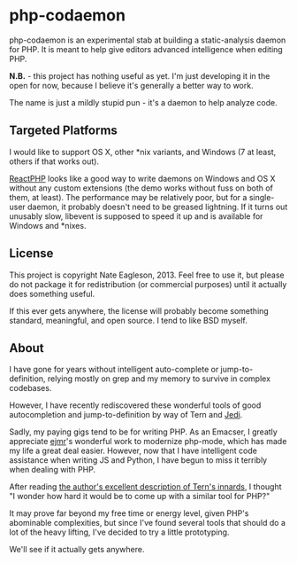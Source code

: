 php-codaemon
============

php-codaemon is an experimental stab at building a static-analysis daemon for
PHP. It is meant to help give editors advanced intelligence when editing PHP.

**N.B.** - this project has nothing useful as yet. I'm just developing it in
the open for now, because I believe it's generally a better way to work.

The name is just a mildly stupid pun - it's a daemon to help analyze code.

Targeted Platforms
------------------

I would like to support OS X, other *nix variants, and Windows (7 at least,
others if that works out).

[ReactPHP](http://reactphp.org/) looks like a good way to write daemons on
Windows and OS X without any custom extensions (the demo works without fuss on
both of them, at least). The performance may be relatively poor, but for
a single-user daemon, it probably doesn't need to be greased lightning.
If it turns out unusably slow, libevent is supposed to speed it up and is
available for Windows and *nixes.

License
-------

This project is copyright Nate Eagleson, 2013. Feel free to use it, but
please do not package it for redistribution (or commercial purposes) until it
actually does something useful.

If this ever gets anywhere, the license will probably become something
standard, meaningful, and open source. I tend to like BSD myself.

About
-----

I have gone for years without intelligent auto-complete or jump-to-definition,
relying mostly on grep and my memory to survive in complex codebases.

However, I have recently rediscovered these wonderful tools of good
autocompletion and jump-to-definition by way of Tern and
[Jedi](http://jedi.jedidjah.ch/en/latest/).

Sadly, my paying gigs tend to be for writing PHP. As an Emacser, I greatly
appreciate [ejmr](https://github.com/ejmr/php-mode)'s wonderful work to
modernize php-mode, which has made my life a great deal easier. However, now
that I have intelligent code assistance when writing JS and Python, I have
begun to miss it terribly when dealing with PHP.

After reading
[the author's excellent description of Tern's innards](http://marijnhaverbeke.nl/blog/tern.html),
I thought "I wonder how hard it would be to come up with a similar tool for
PHP?"

It may prove far beyond my free time or energy level, given PHP's abominable
complexities, but since I've found several tools that should do a lot of the
heavy lifting, I've decided to try a little prototyping.

We'll see if it actually gets anywhere.

